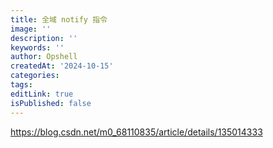 ```yaml
---
title: 全域 notify 指令
image: ''
description: ''
keywords: ''
author: Opshell
createdAt: '2024-10-15'
categories:
tags:
editLink: true
isPublished: false
---
```

https://blog.csdn.net/m0_68110835/article/details/135014333
